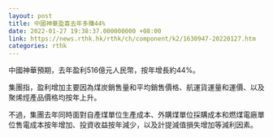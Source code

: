 ```yaml
---
layout: post
title: 中國神華盈喜去年多賺44%
date: 2022-01-27 19:38:37.000000000 +08:00
link: https://news.rthk.hk/rthk/ch/component/k2/1630947-20220127.htm
categories: rthk
---
```


中國神華預期，去年盈利516億元人民幣，按年增長約44%。

集團指，盈利增加主要因為煤炭銷售量和平均銷售價格、航運貨運量和運價、以及聚烯烴產品價格均按年上升。

不過，集團去年同時面對自產煤單位生產成本、外購煤單位採購成本和燃煤電廠單位售電成本按年增加、投資收益按年減少，以及計提減值損失增加等減利因素。
